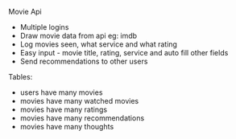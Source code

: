 Movie Api

- Multiple logins
- Draw movie data from api eg: imdb
- Log movies seen, what service and what rating
- Easy input - movie title, rating, service and auto fill other fields
- Send recommendations to other users


Tables: 

- users have many movies
- movies have many watched movies
- movies have many ratings
- movies have many recommendations
- movies have many thoughts 



